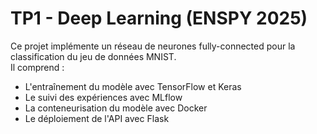 # TP1 - Deep Learning (ENSPY 2025)

Ce projet implémente un réseau de neurones fully-connected pour la classification du jeu de données MNIST.  
Il comprend :
- L'entraînement du modèle avec TensorFlow et Keras  
- Le suivi des expériences avec MLflow  
- La conteneurisation du modèle avec Docker  
- Le déploiement de l'API avec Flask
